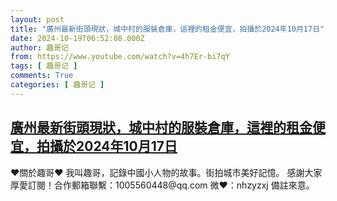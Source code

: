 ```yaml
---
layout: post
title: "廣州最新街頭現狀，城中村的服裝倉庫，這裡的租金便宜，拍攝於2024年10月17日"
date: 2024-10-19T06:52:08.000Z
author: 趣哥记
from: https://www.youtube.com/watch?v=4h7Er-bi7qY
tags: [ 趣哥记 ]
comments: True
categories: [ 趣哥记 ]
---
```

<!--1729320728000-->
[廣州最新街頭現狀，城中村的服裝倉庫，這裡的租金便宜，拍攝於2024年10月17日](https://www.youtube.com/watch?v=4h7Er-bi7qY)
------

<div>
♥關於趣哥♥  我叫趣哥，記錄中國小人物的故事。街拍城市美好記憶。  感謝大家厚愛訂閱！合作郵箱聯繫：1005560448@qq.com 微❤：nhzyzxj 備註來意。
</div>

